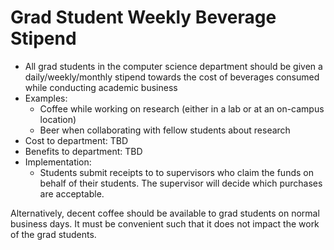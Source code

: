 # Grad Student Weekly Beverage Stipend
  - All grad students in the computer science department should be given a daily/weekly/monthly stipend towards the cost of beverages consumed while conducting academic business
  - Examples:
    - Coffee while working on research (either in a lab or at an on-campus location)
    - Beer when collaborating with fellow students about research
  - Cost to department: TBD
  - Benefits to department: TBD
  - Implementation:
    - Students submit receipts to to supervisors who claim the funds on behalf of their students. The supervisor will decide which purchases are acceptable.


Alternatively, decent coffee should be available to grad students on normal business days. It must be convenient such that it does not impact the work of the grad students.
